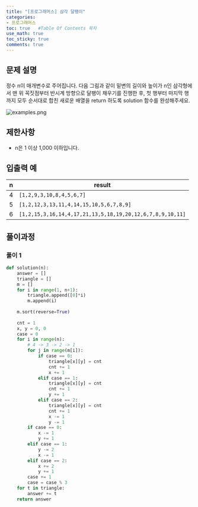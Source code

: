 ```yaml
---
title: "[프로그래머스] 삼각 달팽이"
categories: 
- 프로그래머스
toc: true   #Table Of Contents 목차 
use_math: true
toc_sticky: true
comments: true
---
```


## 문제 설명

정수 n이 매개변수로 주어집니다. 다음 그림과 같이 밑변의 길이와 높이가 n인 삼각형에서 맨 위 꼭짓점부터 반시계 방향으로 달팽이 채우기를 진행한 후, 첫 행부터 마지막 행까지 모두 순서대로 합친 새로운 배열을 return 하도록 solution 함수를 완성해주세요.

![examples.png](https://grepp-programmers.s3.ap-northeast-2.amazonaws.com/files/production/e1e53b93-dcdf-446f-b47f-e8ec1292a5e0/examples.png)

## 제한사항

- n은 1 이상 1,000 이하입니다.

## 입출력 예

| n    | result                                                    |
| ---- | --------------------------------------------------------- |
| 4    | `[1,2,9,3,10,8,4,5,6,7]`                                  |
| 5    | `[1,2,12,3,13,11,4,14,15,10,5,6,7,8,9]`                   |
| 6    | `[1,2,15,3,16,14,4,17,21,13,5,18,19,20,12,6,7,8,9,10,11]` |

## 풀이과정

### 풀이 1

```python
def solution(n):
    answer = []
    triangle = []
    m = []
    for i in range(1, n+1):
        triangle.append([0]*i)
        m.append(i)
    
    m.sort(reverse=True)
    
    cnt = 1
    x, y = 0, 0
    case = 0
    for i in range(n):
        # 4 -> 3 -> 2 -> 1
        for j in range(m[i]):
            if case == 0:
                triangle[x][y] = cnt
                cnt += 1
                x += 1
            elif case == 1:
                triangle[x][y] = cnt
                cnt += 1
                y += 1
            elif case == 2:
                triangle[x][y] = cnt
                cnt += 1
                x -= 1
                y -= 1
        if case == 0:
            x -= 1
            y += 1
        elif case == 1:
            y -= 2
            x -= 1
        elif case == 2:
            x += 2
            y += 1
        case += 1
        case = case % 3
    for t in triangle:
        answer += t
    return answer
```

